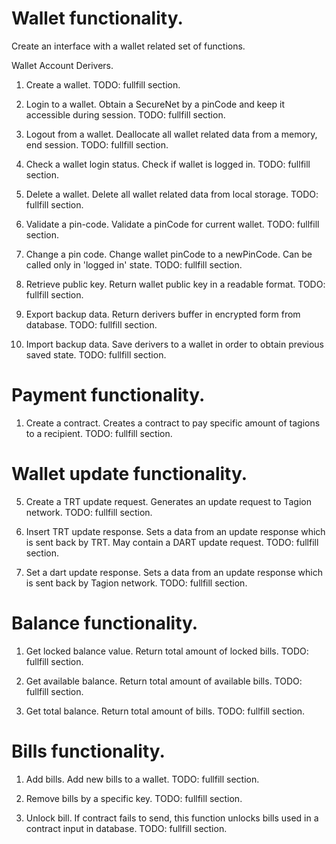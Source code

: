 # Wallet functionality.

Create an interface with a wallet related set of functions.

Wallet
Account
Derivers.

1. Create a wallet.
TODO: fullfill section.

2. Login to a wallet.
Obtain a SecureNet by a pinCode and keep it accessible during session.
TODO: fullfill section.

3. Logout from a wallet.
Deallocate all wallet related data from a memory, end session.
TODO: fullfill section.

4. Check a wallet login status.
Check if wallet is logged in.
TODO: fullfill section.

5. Delete a wallet.
Delete all wallet related data from local storage.
TODO: fullfill section.

6. Validate a pin-code.
Validate a pinCode for current wallet.
TODO: fullfill section.

7. Change a pin code.
Change wallet pinCode to a newPinCode. Can be called only in 'logged in' state.
TODO: fullfill section.

8. Retrieve public key.
Return wallet public key in a readable format.
TODO: fullfill section.

9. Export backup data.
Return derivers buffer in encrypted form from database.
TODO: fullfill section.

10.  Import backup data.
Save derivers to a wallet in order to obtain previous saved state.
TODO: fullfill section.

# Payment functionality.
  
1. Create a contract.
Creates a contract to pay specific amount of tagions to a recipient.
TODO: fullfill section.

# Wallet update functionality.
5.  Create a TRT update request.
Generates an update request to Tagion network.
TODO: fullfill section.

6. Insert TRT update response.
Sets a data from an update response which is sent back by TRT. May contain a DART update request.
TODO: fullfill section.

7. Set a dart update response.
Sets a data from an update response which is sent back by Tagion network.
TODO: fullfill section.

# Balance functionality.

1.  Get locked balance value. 
Return total amount of locked bills.
TODO: fullfill section.

2. Get available balance.
Return total amount of available bills.
TODO: fullfill section.

3. Get total balance.
Return total amount of bills.
TODO: fullfill section.

# Bills functionality.

1. Add bills.
Add new bills to a wallet.
TODO: fullfill section.

2. Remove bills by a specific key.
TODO: fullfill section.

3. Unlock bill.
If contract fails to send, this function unlocks bills used in a contract input in database.
TODO: fullfill section.